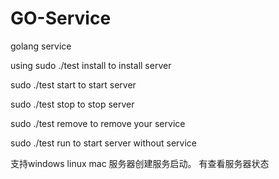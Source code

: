 # GO-Service
golang service

using
sudo ./test install to install server

sudo ./test start to start server

sudo ./test stop to stop server

sudo ./test remove to remove your service

sudo ./test run to start server without service

支持windows linux mac 服务器创建服务启动。
有查看服务器状态
